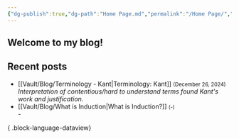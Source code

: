 ```yaml
---
{"dg-publish":true,"dg-path":"Home Page.md","permalink":"/Home Page/","tags":["gardenEntry"],"created":"2024-12-21T20:35:51.089-05:00","updated":"2024-12-27T19:00:00.326-05:00"}
---
```


## Welcome to my blog! 


## Recent posts
- [[Vault/Blog/Terminology - Kant\|Terminology: Kant]] <small>(December 26, 2024)</small><br><i>Interpretation of contentious/hard to understand terms found Kant's work and justification.</i></br>
- [[Vault/Blog/What is Induction\|What is Induction?]] <small>(\-)</small><br><i>\-</i></br>

{ .block-language-dataview}